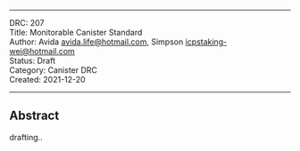 ***
DRC: 207  
Title: Monitorable Canister Standard  
Author: Avida <avida.life@hotmail.com>, Simpson <icpstaking-wei@hotmail.com>  
Status: Draft  
Category: Canister DRC  
Created: 2021-12-20
***

## Abstract

drafting..